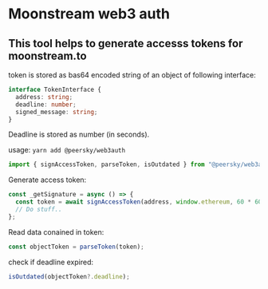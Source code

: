 # Moonstream web3 auth

## This tool helps to generate accesss tokens for moonstream.to

token is stored as bas64 encoded string of an object of following interface:

```ts
interface TokenInterface {
  address: string;
  deadline: number;
  signed_message: string;
}
```
Deadline is stored as number (in seconds).

usage:
`yarn add @peersky/web3auth`

```js
import { signAccessToken, parseToken, isOutdated } from "@peersky/web3auth";
```



Generate access token:

```js
const _getSignature = async () => {
  const token = await signAccessToken(address, window.ethereum, 60 * 60 * 24);
  // Do stuff..
};
```

Read data conained in token:

```js
const objectToken = parseToken(token);
```

check if deadline expired:

```js
isOutdated(objectToken?.deadline);
```
